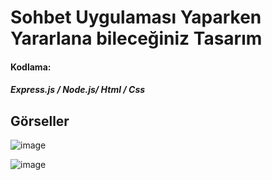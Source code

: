 <h1>Sohbet Uygulaması Yaparken Yararlana bileceğiniz Tasarım</h1>

<h4>Kodlama:</h4>
<h5>Express.js / Node.js/ Html / Css</h5>

<h2>Görseller</h2>

![image](https://github.com/user-attachments/assets/dcaebe62-84f2-464d-b626-221df2d02cd2)

![image](https://github.com/user-attachments/assets/75527295-d74c-4f34-b625-5038faf37137)


